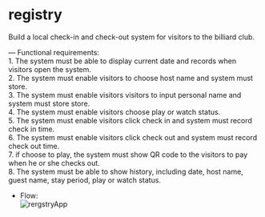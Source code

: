 # registry

Build a local check-in and check-out system for visitors to the billiard club. <br />

— Functional requirements:<br />
        1. The system must be able to display current date and records when visitors open the system. <br />
        2. The system must enable visitors to choose host name and system must store. <br />
        3. The system must enable visitors visitors to input personal name and system must store store. <br />
        4. The system must enable visitors choose play or watch status.  <br />
        5. The system must enable visitors click check in and system must record check in time. <br />
        6. The system must enable visitors click check out and system must record check out time. <br /> 
        7. if choose to play, the system must show QR code to the visitors to pay when he or she checks out. <br />
        8. The system must be able to show history, including date, host name, guest name, stay period, play or watch status. <br />
- Flow: <br />
![rergstryApp](https://user-images.githubusercontent.com/71981839/130510773-fb4d2433-5a1a-4b78-9503-45cf90149a1a.jpeg)
